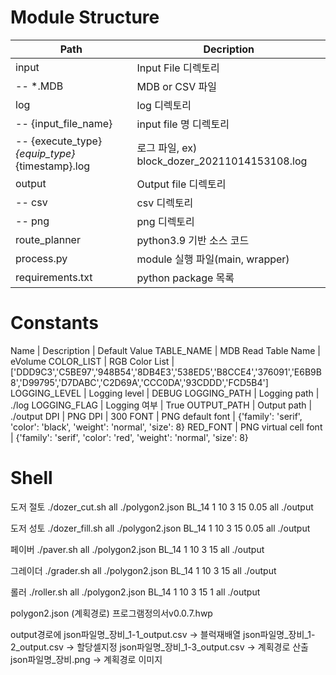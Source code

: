 # Module Structure
Path                                                | Decription
--------------------------------------------------- | ---------------------------------------------------
input                                               | Input File 디렉토리
-- *.MDB                                            | MDB or CSV 파일
log                                                 | log 디렉토리
-- {input_file_name}                                | input file 명 디렉토리
    -- {execute_type}_{equip_type}_{timestamp}.log  | 로그 파일, ex) block_dozer_20211014153108.log
output                                              | Output file 디렉토리
-- csv                                              | csv 디렉토리
-- png                                              | png 디렉토리
route_planner                                       | python3.9 기반 소스 코드
process.py                                          | module 실행 파일(main, wrapper)
requirements.txt                                    | python package 목록 



# Constants
Name            | Description           | Default Value
TABLE_NAME      | MDB Read Table Name   | eVolume
COLOR_LIST      | RGB Color List        | ['DDD9C3','C5BE97','948B54','8DB4E3','538ED5','B8CCE4','376091','E6B9B8','D99795','D7DABC','C2D69A','CCC0DA','93CDDD','FCD5B4']
LOGGING_LEVEL   | Logging level         | DEBUG
LOGGING_PATH    | Logging path          | ./log
LOGGING_FLAG    | Logging 여부          | True
OUTPUT_PATH     | Output path           | ./output
DPI             | PNG DPI               |  300
FONT            | PNG default font      | {'family': 'serif', 'color':  'black', 'weight': 'normal', 'size': 8}
RED_FONT        | PNG virtual cell font | {'family': 'serif', 'color':  'red', 'weight': 'normal', 'size': 8}


# Shell
도저 절토
./dozer_cut.sh all ./polygon2.json BL_14 1 10 3 15 0.05 all ./output

도저 성토
./dozer_fill.sh all ./polygon2.json BL_14 1 10 3 15 0.05 all ./output

페이버
./paver.sh all ./polygon2.json BL_14 1 10 3 15 all ./output

그레이더
./grader.sh all ./polygon2.json BL_14 1 10 3 15 all ./output

롤러
./roller.sh all ./polygon2.json BL_14 1 10 3 15 1 all ./output

polygon2.json
(계획경로) 프로그램정의서v0.0.7.hwp

output경로에
json파일명_장비_1-1_output.csv -> 블럭재배열
json파일명_장비_1-2_output.csv -> 할당셀지정
json파일명_장비_1-3_output.csv -> 계획경로 산출
json파일명_장비.png -> 계획경로 이미지
